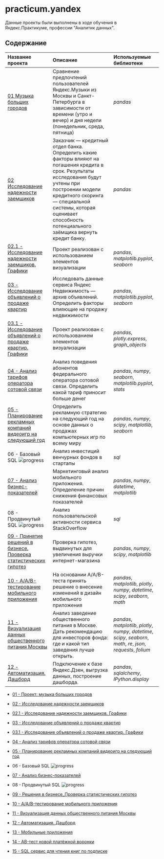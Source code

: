 # practicum.yandex

Данные проекты были выполнены в ходе обучения в Яндекс.Практикуме, профессии "Аналитик данных".

## Содержание

| Название проекта | Описание | Используемые библиотеки | 
| :---------------------- | :---------------------- | :---------------------- |
| [01 Музыка больших городов](01-data-analyst.music) | Сравнение предпочтений пользователей Яндекс.Музыки из Москвы и Санкт-Петербурга в зависимости от времени (утро и вечер) и дня недели (понедельник, среда, пятница)| *pandas* |
| [02 Исследование надежности заемщиков](02-reliability_of_borrowers) | Заказчик — кредитный отдел банка. Определить какие факторы влияют на погашения кредита в срок. Результаты исследования будут учтены при построении модели кредитного скоринга — специальной системы, которая оценивает способность потенциального заёмщика вернуть кредит банку.| *pandas* |
| [02.1 - Исследование надежности заемщиков. Графики](02.1-reliability_of_borrowers) | Проект реализован с использованием элементов визуализации| *pandas*, *matplotlib.pyplot*, *seaborn* |
| [03 - Исследование объявлений о продаже квартир](03_spb_real_estate) | Исследовать данные сервиса Яндекс Недвижимость — архив объявлений. Определить факторы влияющие на продажу недвижимости | *pandas*, *matplotlib.pyplot*, *seaborn* |
| [03.1 - Исследование объявлений о продаже квартир. Графики](03.1_spb_real_estate) | Проект реализован с использованием элементов визуализации | *pandas*, *plotly.express*, *graph_objects* |
| [04 - Анализ тарифов оператора сотовой связи](04_mobile_tariff) | Анализ поведения абонентов федерального оператора сотовой связи. Определить какой тариф приносит больше денег | *pandas*, *numpy*, *seaborn*, *matplotlib.pyplot*, *stats* |
| [05 - Планирование рекламных компаний видеоигр на следующий год](05_video_games) | Определить рекламную стратегию на следующий год на основе данных о продажах компьютерных игр по всему миру | *pandas*, *numpy*, *scipy*, *matplotlib*, *seaborn* |
| 06 - Базовый SQL ![progress](https://img.shields.io/badge/-in%20progress-green) | Анализ инвестиций венчурных фондов в стартапы | *sql* |
| [07 - Анализ бизнес-показателей](07_business_performance) | Маркетинговый анализ мобильного приложения. Определение причин снижения финансовых показателей | *pandas*, *numpy*, *datetime*, *matplotlib* |
| 08 - Продвинутый SQL ![progress](https://img.shields.io/badge/-in%20progress-green) | Анализ пользовательской активности сервиса StackOverflow | *sql* |
| [09 - Принятие решений в бизнесе. Проверка статистических гипотез](09_business_decision_making) | Проверка гипотез, выдвинутых для увеличения выручки интернет-магазина | *pandas*, *numpy*, *scipy*, *matplotlib* |
| [10 - A/A/B-тестирование мобильного приложения](10_AB_test) | На основании A/A/B-теста принять решение о внесение изменений в дизайн мобильного приложения | *pandas*, *matplotlib*, *plotly*, *numpy*, *datetime*, *scipy*, *seaborn*, *math*|
| [11 - Визуализация данных общественного питания Москвы](11_Moscow_places) | Анализ заведение общественного питания в Москве. Дать рекомендацию для инвесторов фонда: где и какой тип заведения лучше открыть. | *pandas*, *matplotlib*, *plotly*, *numpy*, *datetime*, *scipy*, *seaborn*, *math*, *re*, *json*, *requests*, *folium* |
| [12 - Автоматизация. Дашборд](12_Dashboard) | Подключение к базе Яндекс.Дзен, выгрузка данных, построение дашборда. | *pandas*, *sqlalchemy*, *IPython.display* |

- [01 - Проект: музыка больших городов](https://github.com/vs-gorgan/practicum.yandex/blob/main/01-data-analyst.music/music.md)

- [02 - Исследование надежности заемщиков](https://github.com/vs-gorgan/practicum.yandex/blob/main/02-reliability_of_borrowers/credit.md)

- [02.1 - Исследование надежности заемщиков. Графики](https://github.com/vs-gorgan/practicum.yandex/blob/main/02.1-reliability_of_borrowers/project.md)

- [03 - Исследование объявлений о продаже квартир](https://github.com/vs-gorgan/practicum.yandex/blob/main/03_spb_real_estate/real_estate.md)

- [03.1 - Исследование объявлений о продаже квартир. Графики](https://github.com/vs-gorgan/practicum.yandex/blob/main/03.1_spb_real_estate/project.md)

- [04 - Анализ тарифов оператора сотовой связи](https://github.com/vs-gorgan/practicum.yandex/blob/main/04_mobile_tariff/mobile.md)

- [05 - Планирование рекламных компаний видеоигр на следующий год](https://github.com/vs-gorgan/practicum.yandex/blob/main/05_video_games/project.md)

- 06 - Базовый SQL ![progress](https://img.shields.io/badge/-in%20progress-green)

- [07 - Анализ бизнес-показателей](https://github.com/vs-gorgan/practicum.yandex/blob/main/07_business_performance/project.md)

- 08 - Продвинутый SQL ![progress](https://img.shields.io/badge/-in%20progress-green)

- [09 - Решения в бизнесе_Проверка статистических гипотез](https://github.com/vs-gorgan/practicum.yandex/blob/main/09_business_decision_making/09_AB_test.ipynb)

- [10 - A/A/B-тестирование мобильного приложения](https://github.com/vs-gorgan/practicum.yandex/blob/main/10_AB_test/project.md)

- [11 - Визуализация данных общественного питания Москвы](https://github.com/vs-gorgan/practicum.yandex/blob/main/11_Moscow_places/11_Moscow_places(2).ipynb)

- [12 - Автоматизация. Дашборд](https://github.com/vs-gorgan/practicum.yandex/blob/main/12_Dashboard/project.md)

- [13 - Мобильные приложения](https://github.com/vs-gorgan/practicum.yandex/blob/main/13_mobile_app/13_mobile_app.ipynb)

- [14 - AB-тест новой платёжной воронки](https://github.com/vs-gorgan/practicum.yandex/blob/main/14_AB-test_final/AB-test_final.ipynb)

- [15 - SQL сервис для чтения книг по подписке](https://github.com/vs-gorgan/practicum.yandex/blob/main/15_SQL/15_SQL.ipynb)

